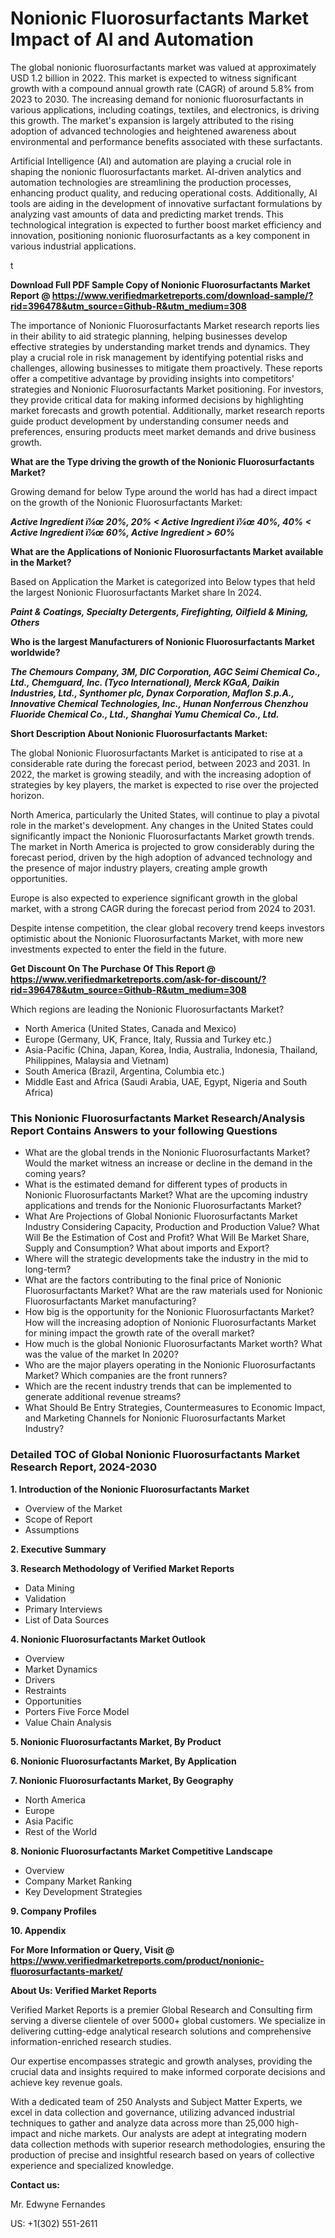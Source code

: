 <meta name="title" content="Global Nonionic Fluorosurfactants Market Impact of AI and Automation"><meta name="description" content="The global nonionic fluorosurfactants market was valued at approximately USD 1.2 billion in 2022. This market is expected to witness significant growth with a compound"><meta name="title" content="Nonionic Fluorosurfactants Market Size, Share, Scope, Trends, Growth, Opportunities, Analysis, Forecast"><h1>Nonionic Fluorosurfactants Market Impact of AI and Automation</h1><p>The global nonionic fluorosurfactants market was valued at approximately USD 1.2 billion in 2022. This market is expected to witness significant growth with a compound annual growth rate (CAGR) of around 5.8% from 2023 to 2030. The increasing demand for nonionic fluorosurfactants in various applications, including coatings, textiles, and electronics, is driving this growth. The market's expansion is largely attributed to the rising adoption of advanced technologies and heightened awareness about environmental and performance benefits associated with these surfactants.</p><p>Artificial Intelligence (AI) and automation are playing a crucial role in shaping the nonionic fluorosurfactants market. AI-driven analytics and automation technologies are streamlining the production processes, enhancing product quality, and reducing operational costs. Additionally, AI tools are aiding in the development of innovative surfactant formulations by analyzing vast amounts of data and predicting market trends. This technological integration is expected to further boost market efficiency and innovation, positioning nonionic fluorosurfactants as a key component in various industrial applications.</p>t</p><p id="" class=""><strong>Download Full PDF Sample Copy of Nonionic Fluorosurfactants Market Report @ <a href="https://www.verifiedmarketreports.com/download-sample/?rid=396478&utm_source=Github-R&utm_medium=308" target="_blank">https://www.verifiedmarketreports.com/download-sample/?rid=396478&utm_source=Github-R&utm_medium=308</a></strong></p><p>The importance of&nbsp;Nonionic Fluorosurfactants Market research reports lies in their ability to aid strategic planning, helping businesses develop effective strategies by understanding market trends and dynamics. They play a crucial role in risk management by identifying potential risks and challenges, allowing businesses to mitigate them proactively. These reports offer a competitive advantage by providing insights into competitors' strategies and Nonionic Fluorosurfactants Market positioning. For investors, they provide critical data for making informed decisions by highlighting market forecasts and growth potential. Additionally, market research reports guide product development by understanding consumer needs and preferences, ensuring products meet market demands and drive business growth.</p><p><strong>What are the&nbsp;Type driving the growth of the Nonionic Fluorosurfactants Market?</strong></p><p id="" class="">Growing demand for below Type around the world has had a direct impact on the growth of the Nonionic Fluorosurfactants Market:</p><em><strong>Active Ingredient ï¼œ 20%, 20% < Active Ingredient ï¼œ 40%, 40% < Active Ingredient ï¼œ 60%, Active Ingredient > 60%</strong></em></p><strong>What are the&nbsp;Applications&nbsp;of Nonionic Fluorosurfactants Market available in the Market?</strong></p><p id="" class="">Based on Application the Market is categorized into Below types that held the largest Nonionic Fluorosurfactants Market share In 2024.</p><em><strong>Paint & Coatings, Specialty Detergents, Firefighting, Oilfield & Mining, Others</strong></em></p><strong>Who is the largest Manufacturers of Nonionic Fluorosurfactants Market worldwide?</strong></p><p><em><strong>The Chemours Company, 3M, DIC Corporation, AGC Seimi Chemical Co., Ltd., Chemguard, Inc. (Tyco International), Merck KGaA, Daikin Industries, Ltd., Synthomer plc, Dynax Corporation, Maflon S.p.A., Innovative Chemical Technologies, Inc., Hunan Nonferrous Chenzhou Fluoride Chemical Co., Ltd., Shanghai Yumu Chemical Co., Ltd.</strong></em></p><p id="" class=""><strong>Short Description About Nonionic Fluorosurfactants Market:</strong></p><p>The global Nonionic Fluorosurfactants Market is anticipated to rise at a considerable rate during the forecast period, between 2023 and 2031. In 2022, the market is growing steadily, and with the increasing adoption of strategies by key players, the market is expected to rise over the projected horizon.</p><p>North America, particularly the United States, will continue to play a pivotal role in the market's development. Any changes in the United States could significantly impact the Nonionic Fluorosurfactants Market growth trends. The market in North America is projected to grow considerably during the forecast period, driven by the high adoption of advanced technology and the presence of major industry players, creating ample growth opportunities.</p><p>Europe is also expected to experience significant growth in the global market, with a strong CAGR during the forecast period from 2024 to 2031.</p><p>Despite intense competition, the clear global recovery trend keeps investors optimistic about the Nonionic Fluorosurfactants Market, with more new investments expected to enter the field in the future.</p><p id="" class=""><strong>Get Discount On The Purchase Of This Report @ <a href="https://www.verifiedmarketreports.com/ask-for-discount/?rid=396478&utm_source=Github-R&utm_medium=308" target="_blank">https://www.verifiedmarketreports.com/ask-for-discount/?rid=396478&utm_source=Github-R&utm_medium=308</a></strong></p>Which regions are leading the Nonionic Fluorosurfactants Market?</p><ul><li>North America (United States, Canada and Mexico)</li><li>Europe (Germany, UK, France, Italy, Russia and Turkey etc.)</li><li>Asia-Pacific (China, Japan, Korea, India, Australia, Indonesia, Thailand, Philippines, Malaysia and Vietnam)</li><li>South America (Brazil, Argentina, Columbia etc.)</li><li>Middle East and Africa (Saudi Arabia, UAE, Egypt, Nigeria and South Africa)</li></ul><h3 id="" class="">This Nonionic Fluorosurfactants Market Research/Analysis Report Contains Answers to your following Questions</h3><ul><li>What are the global trends in the Nonionic Fluorosurfactants Market? Would the market witness an increase or decline in the demand in the coming years?</li><li>What is the estimated demand for different types of products in Nonionic Fluorosurfactants Market? What are the upcoming industry applications and trends for the Nonionic Fluorosurfactants Market?</li><li>What Are Projections of Global Nonionic Fluorosurfactants Market Industry Considering Capacity, Production and Production Value? What Will Be the Estimation of Cost and Profit? What Will Be Market Share, Supply and Consumption? What about imports and Export?</li><li>Where will the strategic developments take the industry in the mid to long-term?</li><li>What are the factors contributing to the final price of Nonionic Fluorosurfactants Market? What are the raw materials used for Nonionic Fluorosurfactants Market manufacturing?</li><li>How big is the opportunity for the Nonionic Fluorosurfactants Market? How will the increasing adoption of Nonionic Fluorosurfactants Market for mining impact the growth rate of the overall market?</li><li>How much is the global Nonionic Fluorosurfactants Market worth? What was the value of the market In 2020?</li><li>Who are the major players operating in the Nonionic Fluorosurfactants Market? Which companies are the front runners?</li><li>Which are the recent industry trends that can be implemented to generate additional revenue streams?</li><li>What Should Be Entry Strategies, Countermeasures to Economic Impact, and Marketing Channels for Nonionic Fluorosurfactants Market Industry?</li></ul><h3 id="" class="">Detailed TOC of Global Nonionic Fluorosurfactants Market Research Report, 2024-2030</h3><p id="" class=""><strong>1. Introduction of the Nonionic Fluorosurfactants Market</strong></p><ul><li>Overview of the Market</li><li>Scope of Report</li><li>Assumptions</li></ul><p id="" class=""><strong>2. Executive Summary</strong></p><p id="" class=""><strong>3. Research Methodology of Verified Market Reports</strong></p><ul><li>Data Mining</li><li>Validation</li><li>Primary Interviews</li><li>List of Data Sources</li></ul><p id="" class=""><strong>4. Nonionic Fluorosurfactants Market Outlook</strong></p><ul><li>Overview</li><li>Market Dynamics</li><li>Drivers</li><li>Restraints</li><li>Opportunities</li><li>Porters Five Force Model</li><li>Value Chain Analysis</li></ul><p id="" class=""><strong>5. Nonionic Fluorosurfactants Market, By Product</strong></p><p id="" class=""><strong>6. Nonionic Fluorosurfactants Market, By Application</strong></p><p id="" class=""><strong>7. Nonionic Fluorosurfactants Market, By Geography</strong></p><ul><li>North America</li><li>Europe</li><li>Asia Pacific</li><li>Rest of the World</li></ul><p id="" class=""><strong>8. Nonionic Fluorosurfactants Market Competitive Landscape</strong></p><ul><li>Overview</li><li>Company Market Ranking</li><li>Key Development Strategies</li></ul><p id="" class=""><strong>9. Company Profiles</strong></p><p id="" class=""><strong>10. Appendix</strong></p><p id="" class=""><strong>For More Information or Query, Visit @ <a href="https://www.verifiedmarketreports.com/product/nonionic-fluorosurfactants-market/" target="_blank">https://www.verifiedmarketreports.com/product/nonionic-fluorosurfactants-market/</a></strong></p><p id="" class=""><strong>About Us: Verified Market Reports</strong></p><p id="" class="">Verified Market Reports is a premier Global Research and Consulting firm serving a diverse clientele of over 5000+ global customers. We specialize in delivering cutting-edge analytical research solutions and comprehensive information-enriched research studies.</p><p id="" class="">Our expertise encompasses strategic and growth analyses, providing the crucial data and insights required to make informed corporate decisions and achieve key revenue goals.</p><p id="" class="">With a dedicated team of 250 Analysts and Subject Matter Experts, we excel in data collection and governance, utilizing advanced industrial techniques to gather and analyze data across more than 25,000 high-impact and niche markets. Our analysts are adept at integrating modern data collection methods with superior research methodologies, ensuring the production of precise and insightful research based on years of collective experience and specialized knowledge.</p><p id="" class=""><strong>Contact us:</strong></p><p id="" class="">Mr. Edwyne Fernandes</p><p id="" class="">US: +1(302) 551-2611</p>